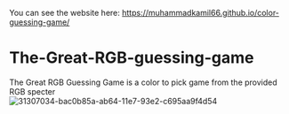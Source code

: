 You can see the website here: https://muhammadkamil66.github.io/color-guessing-game/

# The-Great-RGB-guessing-game
The Great RGB Guessing Game is a color to pick game from the provided RGB specter
<br>
![31307034-bac0b85a-ab64-11e7-93e2-c695aa9f4d54](https://user-images.githubusercontent.com/25347909/31519704-e47f40d0-afab-11e7-8bd1-90ace25d4d17.jpg)
